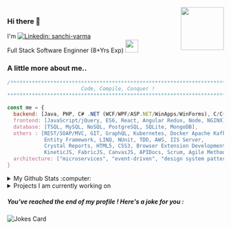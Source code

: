 <!--
**cosmoloc/cosmoloc** is a ✨ _special_ ✨ repository because its `README.md` (this file) appears on your GitHub profile.

Here are some ideas to get you started:

- 🔭 I’m currently working on ...
- 🌱 I’m currently learning ...
- 👯 I’m looking to collaborate on ...
- 🤔 I’m looking for help with ...
- 💬 Ask me about ...
- 📫 How to reach me: ...
- 😄 Pronouns: ...
- ⚡ Fun fact: ...
-->
<img align='right' src="https://media.giphy.com/media/5ndklThG9vUUdTmgMn/giphy.gif" width="100">

### Hi there 👋
I'm  [![Linkedin: sanchi-varma](https://img.shields.io/badge/-Sanchi_Varma-blue?style=flat-square&logo=Linkedin&logoColor=white&link=https://www.linkedin.com/in/sanchi-varma/)](https://www.linkedin.com/in/sanchi-varma/) 
<br>
Full Stack Software Enginner (8+Yrs Exp) <img src="https://images.emojiterra.com/twitter/v13.0/512px/1f469-1f3fb-1f4bb.png" width="30"> 

### A little more about me.. 

```javascript
/******************************************************************************
                        Code, Compile, Conquer ! 
*******************************************************************************/

const me = {
  backend: [Java, PHP, C# .NET (WCF/WPF/ASP.NET/WinApps/WinForms), C/C++/VC++, Python],
  frontend: [JavaScript/jQuery, ES6, React, Angular Redux, Node, NGINX],
  database: [TSQL, MySQL, NoSQL, PostgreSQL, SQLite, MongoDB],
  others : [REST/SOAP/MVC, GIT, GraphQL, Kubernetes, Docker Apache Kafka, Docker, Apollo Cache, Subversion (SVN), PHPUnit, NUnit, Jest,
            Entity Framework, LINQ, NUnit, TDD, AWS, IIS Server,
            Crystal Reports, HTML5, CSS3, Browser Extension Development,
            KineticJS, FabricJS, CanvasJS, APIDocs, Scrum, Agile Methodology], 
  architecture: ["microservices", "event-driven", "design system pattern", 'TDD'],
}
```

<details>
  
<summary>My Github Stats :computer:</summary>
  

[![Readme Card](https://github-readme-stats.vercel.app/api?username=cosmoloc&theme=dark)](https://github.com/anuraghazra/github-readme-stats)
<!--a href="https://github-readme-stats.vercel.app/api?username=cosmoloc&include_all_commits=true&count_private=true&show_icons=true&line_height=20&title_color=7A7ADB&icon_color=2234AE&text_color=D3D3D3&bg_color=0,000000,130F40">
  <img align="center" src="https://github-readme-stats.vercel.app/api?username=cosmoloc&include_all_commits=true&count_private=true&show_icons=true&line_height=20&title_color=7A7ADB&icon_color=2234AE&text_color=D3D3D3&bg_color=0,000000,130F40" alt="My Github Stats"/>
</a -->

[![Top Langs](https://github-readme-stats.vercel.app/api/top-langs/?username=cosmoloc&theme=dark)](https://github.com/cosmoloc/github-readme-stats)
<!--a href="https://github-readme-stats.vercel.app/api/top-langs/?username=cosmoloc&include_all_commits=true&count_private=true&show_icons=true&line_height=20&title_color=7A7ADB&icon_color=2234AE&text_color=D3D3D3&bg_color=0,000000,130F40">
  <img align="center" src="https://github-readme-stats.vercel.app/api/top-langs/?username=cosmoloc&include_all_commits=true&count_private=true&show_icons=true&line_height=20&title_color=7A7ADB&icon_color=2234AE&text_color=D3D3D3&bg_color=0,000000,130F40" />
</a-->

[![Contributions](https://github-readme-streak-stats.herokuapp.com/?user=cosmoloc&count_private=true&theme=dark)](https://github-readme-streak-stats.herokuapp.com/?user=cosmoloc&count_private=true&theme=dark)

<!-- a href="https://github.com/cosmoloc?tab=repositories">  
  <img align="center" src="https://github-readme-streak-stats.herokuapp.com/?user=cosmoloc&count_private=true&theme=dark" alt="cosmoloc" />
</a -->

![Profile Views](https://komarev.com/ghpvc/?username=cosmoloc)
  ----
</details>


<details>
<summary>
  Projects I am currently working on
</summary>

<br />
<!-- [![ReadMe Card](https://github-readme-stats.vercel.app/api/pin/?username=cosmoloc&repo=TEST-Repo)](https://github.com/cosmoloc/TEstJava) -->
<br />
</details>

##### You've reached the end of my profile ! Here's a joke for you :
<img src="https://readme-jokes.vercel.app/api" alt="Jokes Card" />

